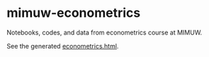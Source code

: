 # mimuw-econometrics
Notebooks, codes, and data from econometrics course at MIMUW.

See the generated [econometrics.html](https://students.mimuw.edu.pl/~kp385996/ekn/econometrics.html).
